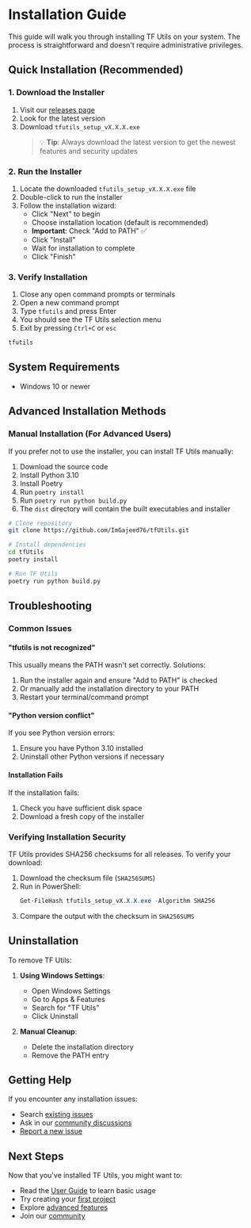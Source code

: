 # Installation Guide

This guide will walk you through installing TF Utils on your system. The process is straightforward and doesn't require
administrative privileges.

## Quick Installation (Recommended)

### 1. Download the Installer

1. Visit our [releases page](https://github.com/ImGajeed76/tfUtils/releases)
2. Look for the latest version
3. Download `tfutils_setup_vX.X.X.exe`
   > 💡 **Tip**: Always download the latest version to get the newest features and security updates

### 2. Run the Installer

1. Locate the downloaded `tfutils_setup_vX.X.X.exe` file
2. Double-click to run the installer
3. Follow the installation wizard:
    - Click "Next" to begin
    - Choose installation location (default is recommended)
    - **Important**: Check "Add to PATH" ✅
    - Click "Install"
    - Wait for installation to complete
    - Click "Finish"

### 3. Verify Installation

1. Close any open command prompts or terminals
2. Open a new command prompt
3. Type `tfutils` and press Enter
4. You should see the TF Utils selection menu
5. Exit by pressing `Ctrl+C` or `esc`

```bash
tfutils
```

## System Requirements

- Windows 10 or newer

## Advanced Installation Methods

### Manual Installation (For Advanced Users)

If you prefer not to use the installer, you can install TF Utils manually:

1. Download the source code
2. Install Python 3.10
3. Install Poetry
4. Run `poetry install`
5. Run `poetry run python build.py`
6. The `dist` directory will contain the built executables and installer

```bash
# Clone repository
git clone https://github.com/ImGajeed76/tfUtils.git

# Install dependencies
cd tfUtils
poetry install

# Run TF Utils
poetry run python build.py
```

## Troubleshooting

### Common Issues

#### "tfutils is not recognized"

This usually means the PATH wasn't set correctly. Solutions:

1. Run the installer again and ensure "Add to PATH" is checked
2. Or manually add the installation directory to your PATH
3. Restart your terminal/command prompt

#### "Python version conflict"

If you see Python version errors:

1. Ensure you have Python 3.10 installed
2. Uninstall other Python versions if necessary

#### Installation Fails

If the installation fails:

1. Check you have sufficient disk space
2. Download a fresh copy of the installer

### Verifying Installation Security

TF Utils provides SHA256 checksums for all releases. To verify your download:

1. Download the checksum file (`SHA256SUMS`)
2. Run in PowerShell:
   ```powershell
   Get-FileHash tfutils_setup_vX.X.X.exe -Algorithm SHA256
   ```
3. Compare the output with the checksum in `SHA256SUMS`

## Uninstallation

To remove TF Utils:

1. **Using Windows Settings**:
    - Open Windows Settings
    - Go to Apps & Features
    - Search for "TF Utils"
    - Click Uninstall

2. **Manual Cleanup**:
    - Delete the installation directory
    - Remove the PATH entry

## Getting Help

If you encounter any installation issues:

- Search [existing issues](https://github.com/ImGajeed76/tfUtils/issues)
- Ask in our [community discussions](https://github.com/ImGajeed76/tfUtils/discussions)
- [Report a new issue](https://github.com/ImGajeed76/tfUtils/issues/new)

## Next Steps

Now that you've installed TF Utils, you might want to:

- Read the [User Guide](user-guide.md) to learn basic usage
- Try creating your [first project](user-guide.md#creating-your-first-project)
- Explore [advanced features](advanced-features.md)
- Join our [community](community.md)
